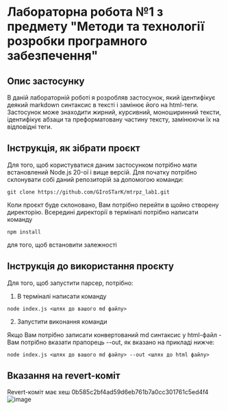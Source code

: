 # Лабораторна робота №1 з предмету "Методи та технології розробки програмного забезпечення"

## Опис застосунку
В даній лабораторній роботі я розробляв застосунок, який ідентифікує деякий markdown синтаксис в тексті і замінює його на html-теги. Застосунок може знаходити жирний, курсивний, моноширинний тексти, ідентифікує абзаци та преформатовану частину тексту, замінюючи їх на відповідні теги.

## Інструкція, як зібрати проєкт
Для того, щоб користуватися даним застосунком потрібно мати встановлений Node.js 20-ої і вище версій. Для початку потрібно склонувати собі даний репозиторій за допомогою команди:
```
git clone https://github.com/GIroSTarK/mtrpz_lab1.git
```
Коли проєкт буде склоновано, Вам потрібно перейти в щойно створену директорію. Всередині директорії в терміналі потрібно написати команду 
```
npm install
```
для того, щоб встановити залежності

## Інструкція до використання проєкту
Для того, щоб запустити парсер, потрібно:

1. В терміналі написати команду 
```
node index.js <шлях до вашого md файлу>
```
2. Запустити виконання команди

Якщо Вам потрібно записати конвертований md синтаксис у html-файл - Вам потрібно вказати прапорець --out, як вказано на прикладі нижче:

```
node index.js <шлях до вашого md файлу> --out <шлях до html файлу>
```

## Вказання на revert-коміт
Revert-коміт має хеш 0b585c2bf4ad59d6eb761b7a0cc301761c5ed4f4
![image](https://github.com/GIroSTarK/mtrpz_lab1/assets/122596697/920e9415-85fb-4ecc-b6f2-187dcbe836d5)
